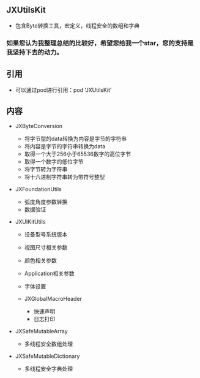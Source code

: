 ## JXUtilsKit

* 包含Byte转换工具，宏定义，线程安全的数组和字典

### 如果您认为我整理总结的比较好，希望您给我一个star，您的支持是我坚持下去的动力。

## 引用

* 可以通过pod进行引用：pod 'JXUtilsKit'

## 内容

* JXByteConversion
  * 将字节型的data转换为内容是字节的字符串
  * 将内容是字节的字符串转换为data
  * 取得一个大于256小于65536数字的高位字节
  * 取得一个数字的低位字节
  * 将字节转为字符串
  * 将十六进制字符串转为带符号整型

* JXFoundationUtils
  * 弧度角度参数转换
  * 数据验证
  
* JXUIKitUtils
  * 设备型号系统版本
  * 视图尺寸相关参数 
  * 颜色相关参数 
  * Application相关参数 
  * 字体设置
  
  * JXGlobalMacroHeader
    * 快速声明
    * 日志打印
  
* JXSafeMutableArray
  * 多线程安全数组处理
  
* JXSafeMutableDictionary
  * 多线程安全字典处理
